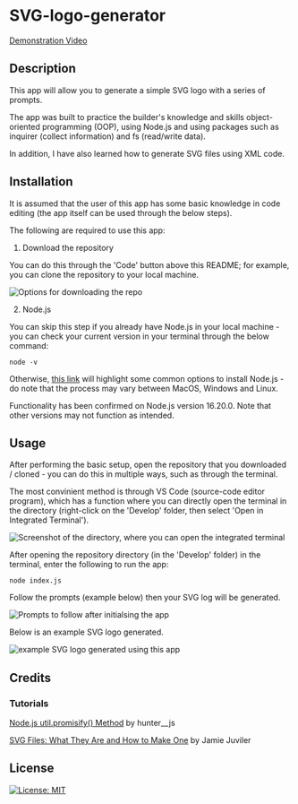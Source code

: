 # SVG-logo-generator

[Demonstration Video]()

## Description

This app will allow you to generate a simple SVG logo with a series of prompts.

The app was built to practice the builder's knowledge and skills object-oriented programming (OOP), using Node.js and using packages such as inquirer (collect information) and fs (read/write data).

In addition, I have also learned how to generate SVG files using XML code.

## Installation

It is assumed that the user of this app has some basic knowledge in code editing (the app itself can be used through the below steps).

The following are required to use this app:

1. Download the repository 

You can do this through the 'Code' button above this README; for example, you can clone the repository to your local machine.

![Options for downloading the repo](Develop/img/download.png)

2. Node.js

You can skip this step if you already have Node.js in your local machine - you can check your current version in your terminal through the below command:

    node -v

Otherwise, [this link](https://nodejs.dev/en/learn/how-to-install-nodejs/) will highlight some common options to install Node.js - do note that the process may vary between MacOS, Windows and Linux.

Functionality has been confirmed on Node.js version 16.20.0. Note that other versions may not function as intended.

## Usage

After performing the basic setup, open the repository that you downloaded / cloned - you can do this in multiple ways, such as through the terminal.

The most convinient method is through VS Code (source-code editor program), which has a function where you can directly open the terminal in the directory (right-click on the 'Develop' folder, then select 'Open in Integrated Terminal').

![Screenshot of the directory, where you can open the integrated terminal]()
<!-- TODO: insert new screen -->

After opening the repository directory (in the 'Develop' folder) in the terminal, enter the following to run the app:

    node index.js

Follow the prompts (example below) then your SVG log will be generated.

![Prompts to follow after initialsing the app]()
<!-- TODO: insert new screen -->

Below is an example SVG logo generated.

![example SVG logo generated using this app]()
<!-- TODO: insert new screen -->

## Credits

### Tutorials

[Node.js util.promisify() Method](https://www.geeksforgeeks.org/node-js-util-promisify-method/) by hunter__js

[SVG Files: What They Are and How to Make One](https://blog.hubspot.com/website/what-is-an-svg-file) by Jamie Juviler

## License

[![License: MIT](https://img.shields.io/badge/License-MIT-yellow.svg)](https://opensource.org/licenses/MIT)